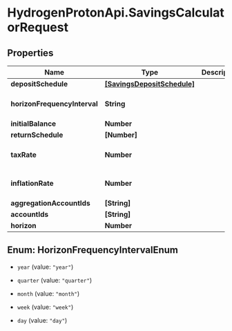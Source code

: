 # HydrogenProtonApi.SavingsCalculatorRequest

## Properties
Name | Type | Description | Notes
------------ | ------------- | ------------- | -------------
**depositSchedule** | [**[SavingsDepositSchedule]**](SavingsDepositSchedule.md) |  | [optional] 
**horizonFrequencyInterval** | **String** |  | [optional] [default to 'year']
**initialBalance** | **Number** |  | [optional] 
**returnSchedule** | **[Number]** |  | 
**taxRate** | **Number** |  | [optional] [default to 0.0]
**inflationRate** | **Number** |  | [optional] [default to 0.0]
**aggregationAccountIds** | **[String]** |  | [optional] 
**accountIds** | **[String]** |  | [optional] 
**horizon** | **Number** |  | 


<a name="HorizonFrequencyIntervalEnum"></a>
## Enum: HorizonFrequencyIntervalEnum


* `year` (value: `"year"`)

* `quarter` (value: `"quarter"`)

* `month` (value: `"month"`)

* `week` (value: `"week"`)

* `day` (value: `"day"`)




